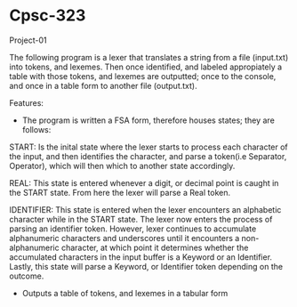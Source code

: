 # Cpsc-323
Project-01

The following program is a lexer that translates a string from a file (input.txt) into tokens, and lexemes. Then once identified, and labeled appropiately a table with those tokens, and lexemes are outputted; once to the console, and once in a table form to another file (output.txt). 

Features:
+ The program is written a FSA form, therefore houses states; they are follows:


START: Is the inital state where the lexer starts to process each character of the input, and then identifies the character, and parse a token(i.e Separator, Operator), which will then which to another state accordingly.

REAL: This state is entered whenever a digit, or decimal point is caught in the START state. From here the lexer will parse a Real token.

IDENTIFIER: This state is entered when the lexer encounters an alphabetic character while in the START state. The lexer now enters the process of parsing an identifier token. However, lexer continues to accumulate alphanumeric characters and underscores until it encounters a non-alphanumeric character, at which point it determines whether the accumulated characters in the input buffer is a Keyword or an Identifier. Lastly, this state will parse a Keyword, or Identifier token depending on the outcome.

+ Outputs a table of tokens, and lexemes in a tabular form
